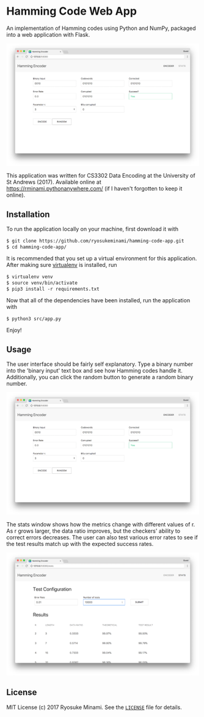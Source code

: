 # Hamming Code Web App

An implementation of Hamming codes using Python and NumPy, packaged into a web application with Flask. 

![encoder screenshot](images/encoder-screen.png)

This application was written for CS3302 Data Encoding at the University of St Andrews (2017). Available online at <https://rminami.pythonanywhere.com/> (if I haven't forgotten to keep it online).

## Installation

To run the application locally on your machine, first download it with 

```
$ git clone https://github.com/ryosukeminami/hamming-code-app.git
$ cd hamming-code-app/
```

It is recommended that you set up a virtual environment for this application. After making sure [virtualenv](https://virtualenv.pypa.io/) is installed, run

```
$ virtualenv venv
$ source venv/bin/activate
$ pip3 install -r requirements.txt
```

Now that all of the dependencies have been installed, run the application with

```
$ python3 src/app.py
```

Enjoy!

## Usage

The user interface should be fairly self explanatory. Type a binary number into the 'binary input' text box and see how Hamming codes handle it. Additionally, you can click the random button to generate a random binary number. 

![encoder screenshot](images/encoder-screen.png)

The stats window shows how the metrics change with different values of r. As r grows larger, the data ratio improves, but the checkers' ability to correct errors decreases. The user can also test various error rates to see if the test results match up with the expected success rates. 

![stats screenshot](images/stats-screen.png)

## License

MIT License (c) 2017 Ryosuke Minami. See the [`LICENSE`](./LICENSE) file for details.
